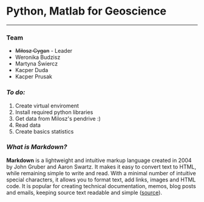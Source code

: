 # Python, Matlab for Geoscience
---
###  **Team**
* ~~Miłosz Cygan~~ - Leader
* Weronika Budzisz
* Martyna Świercz
* Kacper Duda
* Kacper Prusak

### ***To do:***
1. Create virtual enviroment
2. Install required python libraries
3. Get data from Milosz's pendrive :)
4. Read data
5. Create basics statistics

### ***What is Markdown?***
**Markdown** is a lightweight and intuitive markup language created in 2004 by John Gruber and Aaron Swartz. It makes it easy to convert text to HTML, while remaining simple to write and read. With a minimal number of intuitive special characters, it allows you to format text, add links, images and HTML code. It is popular for creating technical documentation, memos, blog posts and emails, keeping source text readable and simple ([source](https://boringowl.io/blog/markdown-jak-zrozumiec-i-efektywnie-wykorzystac-ten-jezyk-znacznikow)).

